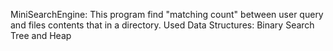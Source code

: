 MiniSearchEngine:
This program find "matching count" between user query and files contents that in a directory.
Used Data Structures: Binary Search Tree and Heap 
